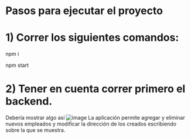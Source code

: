 # Pasos para ejecutar el proyecto

# 1) Correr los siguientes comandos:
npm i

npm start

# 2) Tener en cuenta correr primero el backend.
Debería mostrar algo así 
![image](https://user-images.githubusercontent.com/82101541/173270565-2c951b2b-5316-4c2c-a20b-ed78569fbb2e.png)
La aplicación permite agregar y eliminar nuevos empleados y modificar la dirección de los creados escribiendo sobre la que se muestra.

